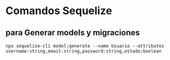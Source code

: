 # Comandos Sequelize
## para Generar models y migraciones
```
npx sequelize-cli model:generate --name Usuario --attributes username:string,email:string,password:string,estado:boolean
``` 